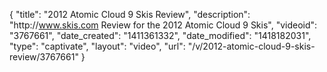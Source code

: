 {
    "title": "2012 Atomic Cloud 9 Skis Review",
    "description": "http:\/\/www.skis.com Review for the 2012 Atomic Cloud 9 Skis",
    "videoid": "3767661",
    "date_created": "1411361332",
    "date_modified": "1418182031",
    "type": "captivate",
    "layout": "video",
    "url": "\/v\/2012-atomic-cloud-9-skis-review\/3767661"
}